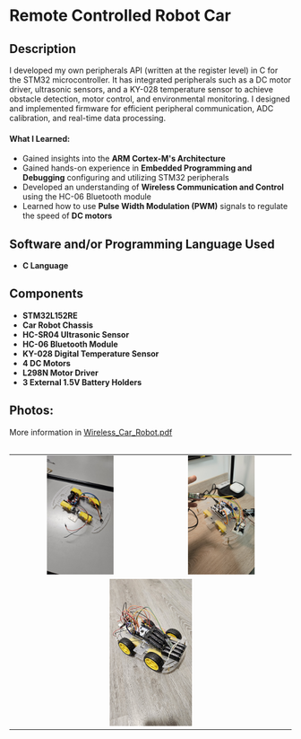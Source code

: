 <h1>Remote Controlled Robot Car</h1>

<h2>Description</h2>
I developed my own peripherals API (written at the register level) in C for the STM32 microcontroller. It has integrated peripherals such as a DC motor driver, ultrasonic sensors, and a KY-028 temperature sensor to achieve obstacle detection, motor control, and environmental monitoring. I designed and implemented firmware for efficient peripheral communication, ADC calibration, and real-time data processing.
<br />

<h4>What I Learned:</h4>

<ul>
  <li>Gained insights into the <b>ARM Cortex-M's Architecture</b> </li>
  <li>Gained hands-on experience in <b>Embedded Programming and Debugging</b> configuring and utilizing STM32 peripherals</li>
  <li>Developed an understanding of <b>Wireless Communication and Control</b> using the HC-06 Bluetooth module</li>
  <li>Learned how to use <b>Pulse Width Modulation (PWM)</b> signals to regulate the speed of <b>DC motors</b></li>
</ul>

<h2>Software and/or Programming Language Used</h2>

- <b>C Language</b>

<h2>Components</h2>

- <b>STM32L152RE</b>
- <b>Car Robot Chassis</b>
- <b>HC-SR04 Ultrasonic Sensor</b>
- <b>HC-06 Bluetooth Module</b>
- <b>KY-028 Digital Temperature Sensor</b>
- <b>4 DC Motors</b>
- <b>L298N Motor Driver</b>
- <b>3 External 1.5V Battery Holders</b>


<h2>Photos:</h2>
More information in <a href="https://github.com/HoriaNazarie/remote_robot_car/blob/main/Wireless_Car_Robot.pdf" target="_blank" 
								rel="noopener noreferrer">Wireless_Car_Robot.pdf</a>
<br />
<br />
    <table align="center">
  <tr>
    <td align="center">
      <img src="https://github.com/HoriaNazarie/remote_robot_car/blob/main/Photos/20241209_133418.jpg" 
           height="50%" width="50%" alt="Real-life LEGO Car"/>
    </td>
    <td align="center">
      <img src="https://github.com/HoriaNazarie/remote_robot_car/blob/main/Photos/20241209_183454.jpg" 
           height="50%" width="50%" alt="CAD Model of LEGO Car"/>
    </td>
  </tr>
  <tr>
    <td colspan="2" align="center">
      <img src="https://github.com/HoriaNazarie/remote_robot_car/blob/main/Photos/20241211_011031.jpg" 
           height="30%" width="30%" alt="Draft of the Part"/>
    </td>
  </tr>
 
</table>



<!--
 ```diff
- text in red
+ text in green
! text in orange
# text in gray
@@ text in purple (and bold)@@
```
--!>
